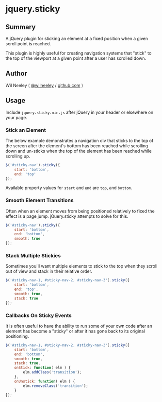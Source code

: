 # jquery.sticky

## Summary

A jQuery plugin for sticking an element at a fixed position when a given scroll point is reached.

This plugin is highly useful for creating navigation systems that "stick" to the top of the viewport at a given point 
after a user has scrolled down.

## Author

Wil Neeley ( [@wilneeley](http://twitter.com/wilneeley) / [github.com](https://github.com/Xaxis) )

## Usage

Include `jquery.sticky.min.js` after jQuery in your header or elsewhere on your page.

### Stick an Element 

The below example demonstrates a navigation div that sticks to the top of the screen after the element's bottom has been
reached while scrolling down and un-sticks when the top of the element has been reached while scrolling up.

```javascript
$('#sticky-nav').sticky({
    start: 'bottom',
    end: 'top'
});
```

Available property values for `start` and `end` are `top`, and `bottom`.

### Smooth Element Transitions

Often when an element moves from being positioned relatively to fixed the effect is a page jump. jQuery.sticky attempts
to solve for this.

```javascript
$('#sticky-nav').sticky({
    start: 'bottom',
    end: 'bottom',
    smooth: true
});
```

### Stack Multiple Stickies

Sometimes you'll want multiple elements to stick to the top when they scroll out of view and stack in their relative 
order.

```javascript
$('#sticky-nav-1, #sticky-nav-2, #sticky-nav-3').sticky({
    start: 'bottom',
    end: 'top',
    smooth: true,
    stack: true
});
```

### Callbacks On Sticky Events

It is often useful to have the ability to run some of your own code after an element has become a "sticky" or after it
has gone back to its original positioning.

```javascript
$('#sticky-nav-1, #sticky-nav-2, #sticky-nav-3').sticky({
    start: 'bottom',
    end: 'bottom',
    smooth: true,
    stack: true,
    onStick: function( elm ) {
        elm.addClass('transition');
    },
    onUnstick: function( elm ) {
        elm.removeClass('transition');
    }
});
```
